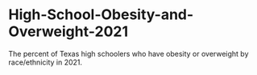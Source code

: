 # High-School-Obesity-and-Overweight-2021
The percent of Texas high schoolers who have obesity or overweight by race/ethnicity in 2021.
